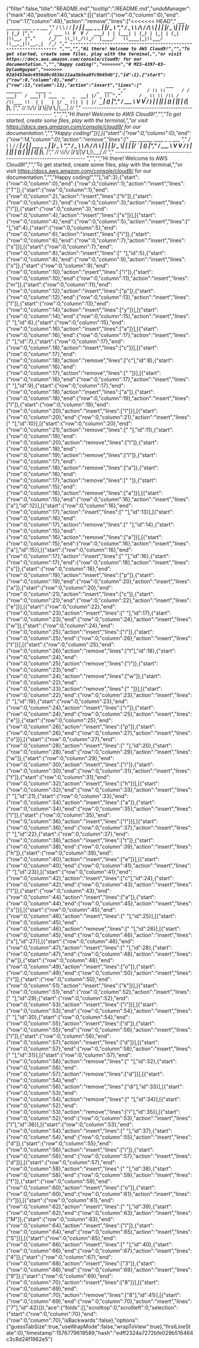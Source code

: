 {"filter":false,"title":"README.md","tooltip":"/README.md","undoManager":{"mark":40,"position":40,"stack":[[{"start":{"row":0,"column":0},"end":{"row":17,"column":48},"action":"remove","lines":["<<<<<<< HEAD","         ___        ______     ____ _                 _  ___  ","        / \\ \\      / / ___|   / ___| | ___  _   _  __| |/ _ \\ ","       / _ \\ \\ /\\ / /\\___ \\  | |   | |/ _ \\| | | |/ _` | (_) |","      / ___ \\ V  V /  ___) | | |___| | (_) | |_| | (_| |\\__, |","     /_/   \\_\\_/\\_/  |____/   \\____|_|\\___/ \\__,_|\\__,_|  /_/ "," ----------------------------------------------------------------- ","","","Hi there! Welcome to AWS Cloud9!","","To get started, create some files, play with the terminal,","or visit https://docs.aws.amazon.com/console/cloud9/ for our documentation.","","Happy coding!","=======","# MIS-4397-03-DylanNguyen",">>>>>>> 02d3453edc4950d0c483bc11aa3b3ea0fc9b45db"],"id":2},{"start":{"row":0,"column":0},"end":{"row":13,"column":13},"action":"insert","lines":["         ___        ______     ____ _                 _  ___  ","        / \\ \\      / / ___|   / ___| | ___  _   _  __| |/ _ \\ ","       / _ \\ \\ /\\ / /\\___ \\  | |   | |/ _ \\| | | |/ _` | (_) |","      / ___ \\ V  V /  ___) | | |___| | (_) | |_| | (_| |\\__, |","     /_/   \\_\\_/\\_/  |____/   \\____|_|\\___/ \\__,_|\\__,_|  /_/ "," ----------------------------------------------------------------- ","","","Hi there! Welcome to AWS Cloud9!","","To get started, create some files, play with the terminal,","or visit https://docs.aws.amazon.com/console/cloud9/ for our documentation.","","Happy coding!"]}],[{"start":{"row":0,"column":0},"end":{"row":14,"column":0},"action":"remove","lines":["         ___        ______     ____ _                 _  ___  ","        / \\ \\      / / ___|   / ___| | ___  _   _  __| |/ _ \\ ","       / _ \\ \\ /\\ / /\\___ \\  | |   | |/ _ \\| | | |/ _` | (_) |","      / ___ \\ V  V /  ___) | | |___| | (_) | |_| | (_| |\\__, |","     /_/   \\_\\_/\\_/  |____/   \\____|_|\\___/ \\__,_|\\__,_|  /_/ "," ----------------------------------------------------------------- ","","","Hi there! Welcome to AWS Cloud9!","","To get started, create some files, play with the terminal,","or visit https://docs.aws.amazon.com/console/cloud9/ for our documentation.","","Happy coding!",""],"id":3},{"start":{"row":0,"column":0},"end":{"row":0,"column":1},"action":"insert","lines":["T"]},{"start":{"row":0,"column":1},"end":{"row":0,"column":2},"action":"insert","lines":["h"]},{"start":{"row":0,"column":2},"end":{"row":0,"column":3},"action":"insert","lines":["i"]},{"start":{"row":0,"column":3},"end":{"row":0,"column":4},"action":"insert","lines":["s"]}],[{"start":{"row":0,"column":4},"end":{"row":0,"column":5},"action":"insert","lines":[" "],"id":4},{"start":{"row":0,"column":5},"end":{"row":0,"column":6},"action":"insert","lines":["i"]},{"start":{"row":0,"column":6},"end":{"row":0,"column":7},"action":"insert","lines":["s"]}],[{"start":{"row":0,"column":7},"end":{"row":0,"column":8},"action":"insert","lines":[" "],"id":5},{"start":{"row":0,"column":8},"end":{"row":0,"column":9},"action":"insert","lines":["s"]},{"start":{"row":0,"column":9},"end":{"row":0,"column":10},"action":"insert","lines":["i"]},{"start":{"row":0,"column":10},"end":{"row":0,"column":11},"action":"insert","lines":["m"]},{"start":{"row":0,"column":11},"end":{"row":0,"column":12},"action":"insert","lines":["p"]},{"start":{"row":0,"column":12},"end":{"row":0,"column":13},"action":"insert","lines":["l"]},{"start":{"row":0,"column":13},"end":{"row":0,"column":14},"action":"insert","lines":["y"]}],[{"start":{"row":0,"column":14},"end":{"row":0,"column":15},"action":"insert","lines":[" "],"id":6},{"start":{"row":0,"column":15},"end":{"row":0,"column":16},"action":"insert","lines":["a"]}],[{"start":{"row":0,"column":16},"end":{"row":0,"column":17},"action":"insert","lines":[" "],"id":7},{"start":{"row":0,"column":17},"end":{"row":0,"column":18},"action":"insert","lines":["c"]}],[{"start":{"row":0,"column":17},"end":{"row":0,"column":18},"action":"remove","lines":["c"],"id":8},{"start":{"row":0,"column":16},"end":{"row":0,"column":17},"action":"remove","lines":[" "]}],[{"start":{"row":0,"column":16},"end":{"row":0,"column":17},"action":"insert","lines":[" "],"id":9},{"start":{"row":0,"column":17},"end":{"row":0,"column":18},"action":"insert","lines":["a"]},{"start":{"row":0,"column":18},"end":{"row":0,"column":19},"action":"insert","lines":["l"]},{"start":{"row":0,"column":19},"end":{"row":0,"column":20},"action":"insert","lines":["l"]}],[{"start":{"row":0,"column":20},"end":{"row":0,"column":21},"action":"insert","lines":[" "],"id":10}],[{"start":{"row":0,"column":20},"end":{"row":0,"column":21},"action":"remove","lines":[" "],"id":11},{"start":{"row":0,"column":19},"end":{"row":0,"column":20},"action":"remove","lines":["l"]},{"start":{"row":0,"column":18},"end":{"row":0,"column":19},"action":"remove","lines":["l"]},{"start":{"row":0,"column":17},"end":{"row":0,"column":18},"action":"remove","lines":["a"]},{"start":{"row":0,"column":16},"end":{"row":0,"column":17},"action":"remove","lines":[" "]},{"start":{"row":0,"column":15},"end":{"row":0,"column":16},"action":"remove","lines":["a"]}],[{"start":{"row":0,"column":15},"end":{"row":0,"column":16},"action":"insert","lines":["a"],"id":12}],[{"start":{"row":0,"column":16},"end":{"row":0,"column":17},"action":"insert","lines":[" "],"id":13}],[{"start":{"row":0,"column":16},"end":{"row":0,"column":17},"action":"remove","lines":[" "],"id":14},{"start":{"row":0,"column":15},"end":{"row":0,"column":16},"action":"remove","lines":["a"]}],[{"start":{"row":0,"column":15},"end":{"row":0,"column":16},"action":"insert","lines":["a"],"id":15}],[{"start":{"row":0,"column":16},"end":{"row":0,"column":17},"action":"insert","lines":[" "],"id":16},{"start":{"row":0,"column":17},"end":{"row":0,"column":18},"action":"insert","lines":["s"]},{"start":{"row":0,"column":18},"end":{"row":0,"column":19},"action":"insert","lines":["p"]},{"start":{"row":0,"column":19},"end":{"row":0,"column":20},"action":"insert","lines":["a"]},{"start":{"row":0,"column":20},"end":{"row":0,"column":21},"action":"insert","lines":["c"]},{"start":{"row":0,"column":21},"end":{"row":0,"column":22},"action":"insert","lines":["e"]}],[{"start":{"row":0,"column":22},"end":{"row":0,"column":23},"action":"insert","lines":[" "],"id":17},{"start":{"row":0,"column":23},"end":{"row":0,"column":24},"action":"insert","lines":["w"]},{"start":{"row":0,"column":24},"end":{"row":0,"column":25},"action":"insert","lines":["i"]},{"start":{"row":0,"column":25},"end":{"row":0,"column":26},"action":"insert","lines":["t"]}],[{"start":{"row":0,"column":25},"end":{"row":0,"column":26},"action":"remove","lines":["t"],"id":18},{"start":{"row":0,"column":24},"end":{"row":0,"column":25},"action":"remove","lines":["i"]},{"start":{"row":0,"column":23},"end":{"row":0,"column":24},"action":"remove","lines":["w"]},{"start":{"row":0,"column":22},"end":{"row":0,"column":23},"action":"remove","lines":[" "]}],[{"start":{"row":0,"column":22},"end":{"row":0,"column":23},"action":"insert","lines":[" "],"id":19},{"start":{"row":0,"column":23},"end":{"row":0,"column":24},"action":"insert","lines":["r"]},{"start":{"row":0,"column":24},"end":{"row":0,"column":25},"action":"insert","lines":["e"]},{"start":{"row":0,"column":25},"end":{"row":0,"column":26},"action":"insert","lines":["p"]},{"start":{"row":0,"column":26},"end":{"row":0,"column":27},"action":"insert","lines":["o"]}],[{"start":{"row":0,"column":27},"end":{"row":0,"column":28},"action":"insert","lines":[" "],"id":20},{"start":{"row":0,"column":28},"end":{"row":0,"column":29},"action":"insert","lines":["w"]},{"start":{"row":0,"column":29},"end":{"row":0,"column":30},"action":"insert","lines":["i"]},{"start":{"row":0,"column":30},"end":{"row":0,"column":31},"action":"insert","lines":["t"]},{"start":{"row":0,"column":31},"end":{"row":0,"column":32},"action":"insert","lines":["h"]}],[{"start":{"row":0,"column":32},"end":{"row":0,"column":33},"action":"insert","lines":[" "],"id":21},{"start":{"row":0,"column":33},"end":{"row":0,"column":34},"action":"insert","lines":["a"]},{"start":{"row":0,"column":34},"end":{"row":0,"column":35},"action":"insert","lines":["l"]},{"start":{"row":0,"column":35},"end":{"row":0,"column":36},"action":"insert","lines":["l"]}],[{"start":{"row":0,"column":36},"end":{"row":0,"column":37},"action":"insert","lines":[" "],"id":22},{"start":{"row":0,"column":37},"end":{"row":0,"column":38},"action":"insert","lines":["t"]},{"start":{"row":0,"column":38},"end":{"row":0,"column":39},"action":"insert","lines":["h"]},{"start":{"row":0,"column":39},"end":{"row":0,"column":40},"action":"insert","lines":["e"]}],[{"start":{"row":0,"column":40},"end":{"row":0,"column":41},"action":"insert","lines":[" "],"id":23}],[{"start":{"row":0,"column":41},"end":{"row":0,"column":42},"action":"insert","lines":["c"],"id":24},{"start":{"row":0,"column":42},"end":{"row":0,"column":43},"action":"insert","lines":["l"]},{"start":{"row":0,"column":43},"end":{"row":0,"column":44},"action":"insert","lines":["a"]},{"start":{"row":0,"column":44},"end":{"row":0,"column":45},"action":"insert","lines":["s"]}],[{"start":{"row":0,"column":45},"end":{"row":0,"column":46},"action":"insert","lines":[" "],"id":25}],[{"start":{"row":0,"column":45},"end":{"row":0,"column":46},"action":"remove","lines":[" "],"id":26}],[{"start":{"row":0,"column":45},"end":{"row":0,"column":46},"action":"insert","lines":["s"],"id":27}],[{"start":{"row":0,"column":46},"end":{"row":0,"column":47},"action":"insert","lines":[" "],"id":28},{"start":{"row":0,"column":47},"end":{"row":0,"column":48},"action":"insert","lines":["w"]},{"start":{"row":0,"column":48},"end":{"row":0,"column":49},"action":"insert","lines":["o"]},{"start":{"row":0,"column":49},"end":{"row":0,"column":50},"action":"insert","lines":["r"]},{"start":{"row":0,"column":50},"end":{"row":0,"column":51},"action":"insert","lines":["k"]}],[{"start":{"row":0,"column":51},"end":{"row":0,"column":52},"action":"insert","lines":[" "],"id":29},{"start":{"row":0,"column":52},"end":{"row":0,"column":53},"action":"insert","lines":["i"]}],[{"start":{"row":0,"column":53},"end":{"row":0,"column":54},"action":"insert","lines":[" "],"id":30},{"start":{"row":0,"column":54},"end":{"row":0,"column":55},"action":"insert","lines":["d"]},{"start":{"row":0,"column":55},"end":{"row":0,"column":56},"action":"insert","lines":["i"]},{"start":{"row":0,"column":56},"end":{"row":0,"column":57},"action":"insert","lines":["d"]}],[{"start":{"row":0,"column":57},"end":{"row":0,"column":58},"action":"insert","lines":[" "],"id":31}],[{"start":{"row":0,"column":57},"end":{"row":0,"column":58},"action":"remove","lines":[" "],"id":32},{"start":{"row":0,"column":56},"end":{"row":0,"column":57},"action":"remove","lines":["d"]}],[{"start":{"row":0,"column":54},"end":{"row":0,"column":56},"action":"remove","lines":["di"],"id":33}],[{"start":{"row":0,"column":53},"end":{"row":0,"column":54},"action":"remove","lines":[" "],"id":34}],[{"start":{"row":0,"column":52},"end":{"row":0,"column":53},"action":"remove","lines":["i"],"id":35}],[{"start":{"row":0,"column":52},"end":{"row":0,"column":53},"action":"insert","lines":["I"],"id":36}],[{"start":{"row":0,"column":53},"end":{"row":0,"column":54},"action":"insert","lines":[" "],"id":37},{"start":{"row":0,"column":54},"end":{"row":0,"column":55},"action":"insert","lines":["d"]},{"start":{"row":0,"column":55},"end":{"row":0,"column":56},"action":"insert","lines":["i"]},{"start":{"row":0,"column":56},"end":{"row":0,"column":57},"action":"insert","lines":["d"]}],[{"start":{"row":0,"column":57},"end":{"row":0,"column":58},"action":"insert","lines":[" "],"id":38},{"start":{"row":0,"column":58},"end":{"row":0,"column":59},"action":"insert","lines":["f"]},{"start":{"row":0,"column":59},"end":{"row":0,"column":60},"action":"insert","lines":["o"]},{"start":{"row":0,"column":60},"end":{"row":0,"column":61},"action":"insert","lines":["r"]}],[{"start":{"row":0,"column":61},"end":{"row":0,"column":62},"action":"insert","lines":[" "],"id":39},{"start":{"row":0,"column":62},"end":{"row":0,"column":63},"action":"insert","lines":["M"]},{"start":{"row":0,"column":63},"end":{"row":0,"column":64},"action":"insert","lines":["I"]},{"start":{"row":0,"column":64},"end":{"row":0,"column":65},"action":"insert","lines":["S"]}],[{"start":{"row":0,"column":65},"end":{"row":0,"column":66},"action":"insert","lines":[" "],"id":40},{"start":{"row":0,"column":66},"end":{"row":0,"column":67},"action":"insert","lines":["4"]},{"start":{"row":0,"column":67},"end":{"row":0,"column":68},"action":"insert","lines":["3"]},{"start":{"row":0,"column":68},"end":{"row":0,"column":69},"action":"insert","lines":["9"]},{"start":{"row":0,"column":69},"end":{"row":0,"column":70},"action":"insert","lines":["8"]}],[{"start":{"row":0,"column":69},"end":{"row":0,"column":70},"action":"remove","lines":["8"],"id":41}],[{"start":{"row":0,"column":69},"end":{"row":0,"column":70},"action":"insert","lines":["7"],"id":42}]]},"ace":{"folds":[],"scrolltop":0,"scrollleft":0,"selection":{"start":{"row":0,"column":70},"end":{"row":0,"column":70},"isBackwards":false},"options":{"guessTabSize":true,"useWrapMode":false,"wrapToView":true},"firstLineState":0},"timestamp":1576779619589,"hash":"edff2324a7272bfe029b516464c3c8d24f1962e5"}